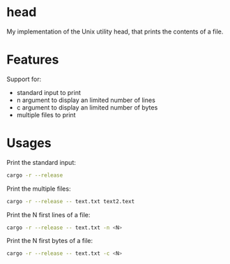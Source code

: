 # head
My implementation of the Unix utility head, that prints the contents of a file. 

# Features
Support for:
- standard input to print
- n argument to display an limited number of lines
- c argument to display an limited number of bytes
- multiple files to print

# Usages
Print the standard input:
```bash
cargo -r --release
```
Print the multiple files:
```bash
cargo -r --release -- text.txt text2.text
```

Print the N first lines of a file:
```bash
cargo -r --release -- text.txt -n <N>
```

Print the N first bytes of a file:
```bash
cargo -r --release -- text.txt -c <N>
```

